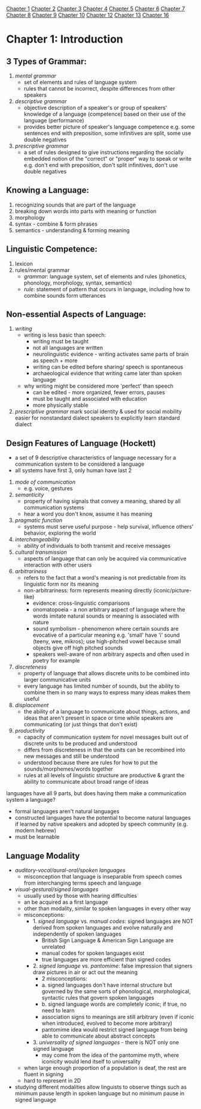 [Chapter 1](https://github.com/ey92/notes/blob/master/1101/readingCh1.md) [Chapter 2](https://github.com/ey92/notes/blob/master/1101/readingCh2.md) [Chapter 3](https://github.com/ey92/notes/blob/master/1101/readingCh3.md) [Chapter 4](https://github.com/ey92/notes/blob/master/1101/readingCh4.md) [Chapter 5](https://github.com/ey92/notes/blob/master/1101/readingCh5.md) [Chapter 6](https://github.com/ey92/notes/blob/master/1101/readingCh6.md) [Chapter 7](https://github.com/ey92/notes/blob/master/1101/readingCh7.md) [Chapter 8](https://github.com/ey92/notes/blob/master/1101/readingCh8.md) [Chapter 9](https://github.com/ey92/notes/blob/master/1101/readingCh9.md) [Chapter 10](https://github.com/ey92/notes/blob/master/1101/readingCh10.md) [Chapter 12](https://github.com/ey92/notes/blob/master/1101/readingCh12.md) [Chapter 13](https://github.com/ey92/notes/blob/master/1101/readingCh13.md) [Chapter 16](https://github.com/ey92/notes/blob/master/1101/readingCh16.md)

# Chapter 1: Introduction
## 3 Types of Grammar:
1) _mental grammar_
	- set of elements and rules of language system
	- rules that cannot be incorrect, despite differences from other speakers
2) _descriptive grammar_
	- objective description of a speaker's or group of speakers' knowledge of a language (competence) based on their use of the language (performance)
	- provides better picture of speaker's language competence
	e.g. some sentences end with preposition, some infinitives are split, some use double negatives
3) _prescriptive grammar_
	- a set of rules designed to give instructions regarding the socially embedded notion of the "correct" or "proper" way to speak or write
		e.g. don't end with preposition, don't split infinitives, don't use double negatives

## Knowing a Language:
1) recognizing sounds that are part of the language
2) breaking down words into parts with meaning or function
3) morphology
4) syntax - combine & form phrases
5) semantics - understanding & forming meaning

## Linguistic Competence:
1) lexicon
2) rules/mental grammar
	- _grammar_: language system, set of elements and rules (phonetics, phonology, morphology, syntax, semantics)
	- _rule_: statement of pattern that occurs in language, including how to combine sounds form 
	utterances

## Non-essential Aspects of Language:
1) _writing_
	- writing is less basic than speech:
		- writing must be taught
		- not all languages are written
		- neurolinguistic evidence - writing activates same parts of brain as speech + more
		- writing can be edited before sharing/ speech is spontaneous
		- archaeological evidence that writing came later than spoken language
	- why writing might be considered more 'perfect' than speech
		- can be edited - more organized, fewer errors, pauses
		- must be taught and associated with education
		- more physically stable
2) _prescriptive grammar_
	mark social identity & used for social mobility
	easier for nonstandard dialect speakers to explicitly learn standard dialect

## Design Features of Language (Hockett)
- a set of 9 descriptive characteristics of language necessary for a communication system to be considered a language
- all systems have first 3, only human have last 2
1. _mode of communication_
	- e.g. voice, gestures
2. _semanticity_
	- property of having signals that convey a meaning, shared by all communication systems
	- hear a word you don't know, assume it has meaning
3. _pragmatic function_
	- systems must serve useful purpose - help survival, influence others' behavior, exploring the world
4. _interchangeability_
	- ability of individuals to both transmit and receive messages
5. _cultural transmission_
	- aspects of language that can only be acquired via communicative interaction with other users
6. _arbitrariness_
	- refers to the fact that a word's meaning is not predictable from its linguistic form nor its meaning
	- non-arbitrariness: form represents meaning directly (iconic/picture-like)
		- evidence: cross-linguistic comparisons
		- onomatopoeia - a non arbitrary aspect of language where the words imitate natural sounds or meaning is associated with nature
		- sound symbolism - phenomenon where certain sounds are evocative of a particular meaning
			e.g. 'small' have 'i' sound (teeny, wee, mikros); 
				use high-pitched vowel because small objects give off high pitched sounds
		- speakers well-aware of non arbitrary aspects and often used in poetry for example
7. _discreteness_
	- property of language that allows discrete units to be combined into larger communicative units
	- every language has limited number of sounds, but the ability to combine them in so many ways to express many ideas makes them useful
8. _displacement_
	- the ability of a language to communicate about things, actions, and ideas that aren't present in space or time while speakers are communicating (or just things that don't exist)
9. _productivity_
	- capacity of communication system for novel messages built out of discrete units to be produced and understood
	- differs from discreteness in that the units can be recombined into new messages and still be understood
	- understood because there are rules for how to put the sounds/morphemes/words together
	- rules at all levels of linguistic structure are productive & grant the ability to communicate about broad range of ideas

languages have all 9 parts, but does having them make a communication system a language?
- formal languages aren't natural languages
- constructed languages have the potential to become natural languages if learned by native speakers and adopted by speech community (e.g. modern hebrew)
- must be learnable

## Language Modality
- _auditory-vocal/aural-oral/spoken languages_
	- misconception that language is inseparable from speech comes from interchanging terms speech and language
- _visual-gestural/signed languages_
	- usually used by those with hearing difficulties
	- an be acquired as a first language
	- other than modality, similar to spoken languages in every other way
	- misconceptions:
		- 1\. _signed language_ vs. _manual codes_: signed languages are NOT derived from spoken languages and evolve naturally and independently of spoken languages
			- British Sign Language & American Sign Language are unrelated
			- manual codes for spoken languages exist
			- true languages are more efficient than signed codes
		- 2\. _signed language_ vs. _pantomime_: false impression that signers draw pictures in air or act out the meaning
			- 2 misconceptions:
			- a\. signed languages don't have internal structure but governed by the same sorts of phonological, morphological, syntactic rules that govern spoken languages
			- b\. signed language words are completely iconic; if true, no need to learn
			- association signs to meanings are still arbitrary (even if iconic when introduced, evolved to become more arbitrary)
			- pantomime idea would restrict signed language from being able to communicate about abstract concepts
		- 3\. _universality of signed languages_ - there is NOT only one signed language
			- may come from the idea of the pantomime myth, where iconicity would lend itself to universality
	- when large enough proportion of a population is deaf, the rest are fluent in signing
	- hard to represent in 2D
- studying different modalities allow linguists to observe things such as minimum pause length in spoken language but no minimum pause in signed language
